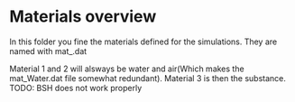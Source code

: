 # Materials overview
In this folder you fine the materials defined for the simulations. 
They are named with mat_<SUBSTANCE>.dat 

Material 1 and 2 will alsways be water and air(Which makes the mat_Water.dat file somewhat redundant). 
Material 3 is then the substance.
TODO: BSH does not work properly